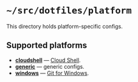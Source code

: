 # `~/src/dotfiles/platform`

This directory holds platform-specific configs.

## Supported platforms

* **[cloudshell](./cloudshell)** — [Cloud Shell].
* **[generic](./generic)** — generic configs.
* **[windows](./windows)** — [Git for Windows].

[Cloud Shell]: https://cloud.google.com/shell
[Termux]: https://termux.com
[Git for Windows]: https://gitforwindows.org
